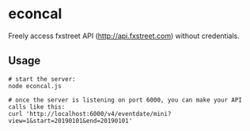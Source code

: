 # econcal

Freely access fxstreet API (<http://api.fxstreet.com>) without credentials.

## Usage

```
# start the server:
node econcal.js

# once the server is listening on port 6000, you can make your API calls like this:
curl 'http://localhost:6000/v4/eventdate/mini?view=1&start=20190101&end=20190101'
```
